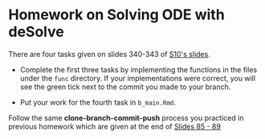# Homework on Solving ODE with deSolve

There are four tasks given on slides 340-343 of
[S10's slides](https://github.com/oxford-mgh-2526/intro-r-lectures/blob/main/slides/10_ODE_deSolve.pdf).

- Complete the first three tasks by implementing the functions in the files
under the `func` directory. If your implementations were correct, you will see
the green tick next to the commit you made to your branch.

- Put your work for the fourth task in `b_main.Rmd`.

Follow the same **clone-branch-commit-push** process you practiced in previous homework
which are given at the end of
[Slides 85 - 89](https://github.com/oxford-mgh-2526/intro-r-lectures/blob/main/slides/1_R_dev_tools.pdf)

